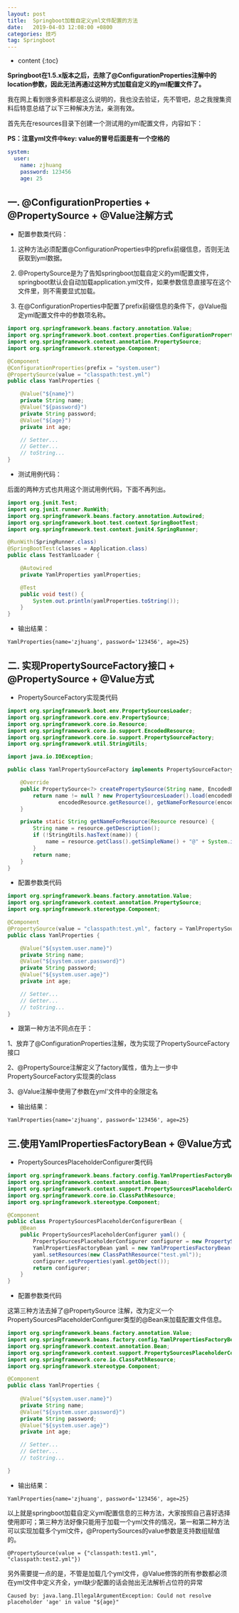 ```yaml
---
layout: post
title:  Springboot加载自定义yml文件配置的方法
date:   2019-04-03 12:08:00 +0800
categories: 技巧
tag: Springboot
---
```


* content
{:toc}


**Springboot在1.5.x版本之后，去除了@ConfigurationProperties注解中的location参数，因此无法再通过这种方式加载自定义的yml配置文件了。**

我在网上看到很多资料都是这么说明的，我也没去验证，先不管吧，总之我搜集资料后特意总结了以下三种解决方法，亲测有效。

首先先在resources目录下创建一个测试用的yml配置文件，内容如下：

**PS：注意yml文件中key: value的冒号后面是有一个空格的**
```yml
system:
  user:
    name: zjhuang
    password: 123456
    age: 25
```
## **一. @ConfigurationProperties + @PropertySource + @Value注解方式**
* 配置参数类代码：

1. 这种方法必须配置@ConfigurationProperties中的prefix前缀信息，否则无法获取到yml数据。

2. @PropertySource是为了告知springboot加载自定义的yml配置文件，springboot默认会自动加载application.yml文件，如果参数信息直接写在这个文件里，则不需要显式加载。

3. 在@ConfigurationProperties中配置了prefix前缀信息的条件下，@Value指定yml配置文件中的参数项名称。
``` java
import org.springframework.beans.factory.annotation.Value;
import org.springframework.boot.context.properties.ConfigurationProperties;
import org.springframework.context.annotation.PropertySource;
import org.springframework.stereotype.Component;

@Component
@ConfigurationProperties(prefix = "system.user")
@PropertySource(value = "classpath:test.yml")
public class YamlProperties {

    @Value("${name}")
    private String name;
    @Value("${password}")
    private String password;
    @Value("${age}")
    private int age;

    // Setter...
    // Getter...
    // toString...
}
```
* 测试用例代码：

后面的两种方式也共用这个测试用例代码，下面不再列出。
``` java
import org.junit.Test;
import org.junit.runner.RunWith;
import org.springframework.beans.factory.annotation.Autowired;
import org.springframework.boot.test.context.SpringBootTest;
import org.springframework.test.context.junit4.SpringRunner;

@RunWith(SpringRunner.class)
@SpringBootTest(classes = Application.class)
public class TestYamlLoader {

    @Autowired
    private YamlProperties yamlProperties;

    @Test
    public void test() {
        System.out.println(yamlProperties.toString());
    }
}
```
* 输出结果：
```
YamlProperties{name='zjhuang', password='123456', age=25}
```

## **二. 实现PropertySourceFactory接口 + @PropertySource + @Value方式**

* PropertySourceFactory实现类代码
``` java
import org.springframework.boot.env.PropertySourcesLoader;
import org.springframework.core.env.PropertySource;
import org.springframework.core.io.Resource;
import org.springframework.core.io.support.EncodedResource;
import org.springframework.core.io.support.PropertySourceFactory;
import org.springframework.util.StringUtils;

import java.io.IOException;

public class YamlPropertySourceFactory implements PropertySourceFactory {

    @Override
    public PropertySource<?> createPropertySource(String name, EncodedResource encodedResource) throws IOException {
        return name != null ? new PropertySourcesLoader().load(encodedResource.getResource(), name, null) : new PropertySourcesLoader().load(
                encodedResource.getResource(), getNameForResource(encodedResource.getResource()), null);
    }

    private static String getNameForResource(Resource resource) {
        String name = resource.getDescription();
        if (!StringUtils.hasText(name)) {
            name = resource.getClass().getSimpleName() + "@" + System.identityHashCode(resource);
        }
        return name;
    }
}
```

* 配置参数类代码

``` java
import org.springframework.beans.factory.annotation.Value;
import org.springframework.context.annotation.PropertySource;
import org.springframework.stereotype.Component;

@Component
@PropertySource(value = "classpath:test.yml", factory = YamlPropertySourceFactory.class)
public class YamlProperties {

    @Value("${system.user.name}")
    private String name;
    @Value("${system.user.password}")
    private String password;
    @Value("${system.user.age}")
    private int age;

    // Setter...
    // Getter...
    // toString...
}
```

* 跟第一种方法不同点在于：

1、放弃了@ConfigurationProperties注解，改为实现了PropertySourceFactory接口

2、@PropertySource注解定义了factory属性，值为上一步中
PropertySourceFactory实现类的class

3、@Value注解中使用了参数在yml'文件中的全限定名

* 输出结果：

```
YamlProperties{name='zjhuang', password='123456', age=25}
```

## **三.使用YamlPropertiesFactoryBean + @Value方式**

* PropertySourcesPlaceholderConfigurer类代码

``` java
import org.springframework.beans.factory.config.YamlPropertiesFactoryBean;
import org.springframework.context.annotation.Bean;
import org.springframework.context.support.PropertySourcesPlaceholderConfigurer;
import org.springframework.core.io.ClassPathResource;
import org.springframework.stereotype.Component;

@Component
public class PropertySourcesPlaceholderConfigurerBean {
    @Bean
    public PropertySourcesPlaceholderConfigurer yaml() {
        PropertySourcesPlaceholderConfigurer configurer = new PropertySourcesPlaceholderConfigurer();
        YamlPropertiesFactoryBean yaml = new YamlPropertiesFactoryBean();
        yaml.setResources(new ClassPathResource("test.yml"));
        configurer.setProperties(yaml.getObject());
        return configurer;
    }
}
```

* 配置参数类代码

这第三种方法去掉了@PropertySource 注解，改为定义一个PropertySourcesPlaceholderConfigurer类型的@Bean来加载配置文件信息。
``` java
import org.springframework.beans.factory.annotation.Value;
import org.springframework.beans.factory.config.YamlPropertiesFactoryBean;
import org.springframework.context.annotation.Bean;
import org.springframework.context.support.PropertySourcesPlaceholderConfigurer;
import org.springframework.core.io.ClassPathResource;
import org.springframework.stereotype.Component;

@Component
public class YamlProperties {
    
    @Value("${system.user.name}")
    private String name;
    @Value("${system.user.password}")
    private String password;
    @Value("${system.user.age}")
    private int age;

    // Setter...
    // Getter...
    // toString...

}
```

* 输出结果：

```
YamlProperties{name='zjhuang', password='123456', age=25}
```

以上就是springboot加载自定义yml配置信息的三种方法，大家按照自己喜好选择使用即可；第三种方法好像只能用于加载一个yml文件的情况，第一和第二种方法可以实现加载多个yml文件，@PropertySources的value参数是支持数组赋值的。

```
@PropertySource(value = {"classpath:test1.yml", "classpath:test2.yml"})
```

另外需要提一点的是，不管是加载几个yml文件，@Value修饰的所有参数都必须在yml文件中定义齐全，yml缺少配置的话会抛出无法解析占位符的异常

```
Caused by: java.lang.IllegalArgumentException: Could not resolve placeholder 'age' in value "${age}"
```


